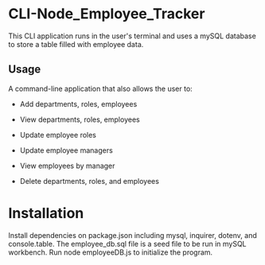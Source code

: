 # CLI-Node_Employee_Tracker

This CLI application runs in the user's terminal and uses a mySQL database to store a table filled with employee data. 

## Usage
  
A command-line application that also allows the user to:

  * Add departments, roles, employees

  * View departments, roles, employees

  * Update employee roles

  * Update employee managers

  * View employees by manager

  * Delete departments, roles, and employees

# Installation
Install dependencies on package.json including mysql, inquirer, dotenv, and console.table. The employee_db.sql file is a seed file to be run in mySQL workbench. Run node employeeDB.js to initialize the program.
